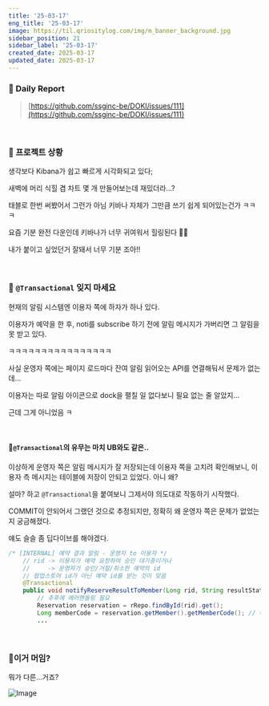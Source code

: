 ```yaml
---
title: '25-03-17'
eng_title: '25-03-17'
image: https://til.qriositylog.com/img/m_banner_background.jpg
sidebar_position: 21
sidebar_label: '25-03-17'
created_date: 2025-03-17
updated_date: 2025-03-17
---
```


### 📌 Daily Report
> [https://github.com/ssginc-be/DOKI/issues/111](https://github.com/ssginc-be/DOKI/issues/111)

<br/>

### 📌 프로젝트 상황

생각보다 Kibana가 쉽고 빠르게 시각화되고 있다;

새벽에 머리 식힐 겸 차트 몇 개 만들어보는데 재밌더라...?

태블로 한번 써봤어서 그런가 아님 키바나 자체가 그만큼 쓰기 쉽게 되어있는건가 ㅋㅋㅋ

요즘 기분 완전 다운인데 키바나가 너무 귀여워서 힐링된다 🥰😘

내가 붙이고 싶었던거 잘돼서 너무 기분 조아!!


<br />

### 📌 `@Transactional` 잊지 마세요

현재의 알림 시스템엔 이용자 쪽에 하자가 하나 있다.

이용자가 예약을 한 후, noti를 subscribe 하기 전에 알림 메시지가 가버리면 그 알림을 못 받고 있다.

ㅋㅋㅋㅋㅋㅋㅋㅋㅋㅋㅋㅋㅋㅋㅋㅋ

사실 운영자 쪽에는 페이지 로드마다 잔여 알림 읽어오는 API를 연결해둬서 문제가 없는데...

이용자는 따로 알림 아이콘으로 dock을 펼칠 일 없다보니 필요 없는 줄 알았지...

근데 그게 아니었음 ㅋ

<br />

#### 🐞`@Transactional`의 유무는 마치 UB와도 같은..

이상하게 운영자 쪽은 알림 메시지가 잘 저장되는데 이용자 쪽을 고치려 확인해보니, 이용자 측 메시지는 테이블에 저장이 안되고 있었다. 아니 왜?

설마? 하고 `@Transactional`을 붙여보니 그제서야 의도대로 작동하기 시작했다.

COMMIT이 안되어서 그랬던 것으로 추정되지만, 정확히 왜 운영자 쪽은 문제가 없었는지 궁금해졌다.

얘도 슬슬 좀 딥다이브를 해야겠다.

```java title=NotificationService.java {5}
/* [INTERNAL] 예약 결과 알림 - 운영자 to 이용자 */
    // rid -> 이용자가 예약 요청하여 승인 대기중이거나
    //     -> 운영자가 승인/거절/취소한 예약의 id
    // 팝업스토어 id가 아닌 예약 id를 받는 것이 맞음
    @Transactional
    public void notifyReserveResultToMember(Long rid, String resultStatus) {
        // 추후에 에러핸들링 필요
        Reservation reservation = rRepo.findById(rid).get();
        Long memberCode = reservation.getMember().getMemberCode(); // 해당 예약의 이용자
        ...
```

<br />

### 🐞이거 머임?

뭐가 다른...거죠?

![Image](https://github.com/user-attachments/assets/3cbc50e1-c116-487e-a48a-3ae360179c9e)